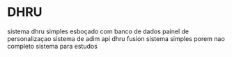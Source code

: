 # DHRU

sistema dhru simples esboçado com banco de dados 
painel de personalizaçao 
sistema de adim 
api dhru fusion 
sistema simples porem nao completo 
sistema para estudos 
